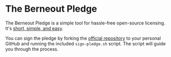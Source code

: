 # The Berneout Pledge

The Berneout Pledge is a simple tool for hassle-free open-source
licensing.  It's [short, simple, and easy](./pledge).

You can sign the pledge by forking the [official repository] to your
personal GitHub and running the included `sign-pledge.sh` script.
The script will guide you through the process.

[official repository]: https://github.com/berneout/berneout-pledge
